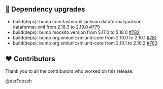 ## 🔨 Dependency upgrades

- build(deps): bump com.fasterxml.jackson.dataformat:jackson-dataformat-xml from 2.18.3 to 2.19.0 [#779](https://github.com/focus-shift/jollyday/pull/779)
- build(deps): bump mockito.version from 5.17.0 to 5.18.0 [#782](https://github.com/focus-shift/jollyday/pull/782)
- build(deps): bump org.xmlunit:xmlunit-core from 2.10.0 to 2.10.1 [#781](https://github.com/focus-shift/jollyday/pull/781)
- build(deps): bump org.xmlunit:xmlunit-core from 2.10.1 to 2.10.2 [#783](https://github.com/focus-shift/jollyday/pull/783)

## ❤️ Contributors

Thank you to all the contributors who worked on this release:

@derTobsch